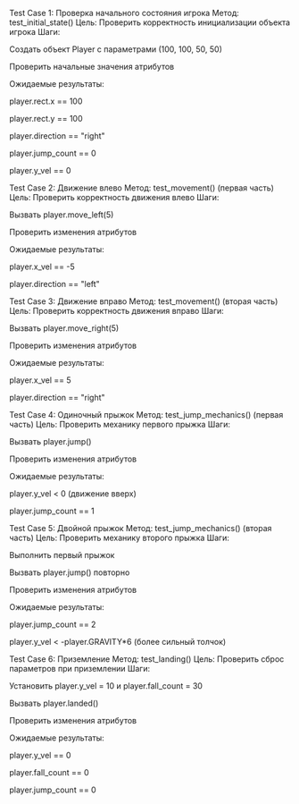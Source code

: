 Test Case 1: Проверка начального состояния игрока
Метод: test_initial_state()
Цель: Проверить корректность инициализации объекта игрока
Шаги:

Создать объект Player с параметрами (100, 100, 50, 50)

Проверить начальные значения атрибутов

Ожидаемые результаты:

player.rect.x == 100

player.rect.y == 100

player.direction == "right"

player.jump_count == 0

player.y_vel == 0

Test Case 2: Движение влево
Метод: test_movement() (первая часть)
Цель: Проверить корректность движения влево
Шаги:

Вызвать player.move_left(5)

Проверить изменения атрибутов

Ожидаемые результаты:

player.x_vel == -5

player.direction == "left"

Test Case 3: Движение вправо
Метод: test_movement() (вторая часть)
Цель: Проверить корректность движения вправо
Шаги:

Вызвать player.move_right(5)

Проверить изменения атрибутов

Ожидаемые результаты:

player.x_vel == 5

player.direction == "right"

Test Case 4: Одиночный прыжок
Метод: test_jump_mechanics() (первая часть)
Цель: Проверить механику первого прыжка
Шаги:

Вызвать player.jump()

Проверить изменения атрибутов

Ожидаемые результаты:

player.y_vel < 0 (движение вверх)

player.jump_count == 1

Test Case 5: Двойной прыжок
Метод: test_jump_mechanics() (вторая часть)
Цель: Проверить механику второго прыжка
Шаги:

Выполнить первый прыжок

Вызвать player.jump() повторно

Проверить изменения атрибутов

Ожидаемые результаты:

player.jump_count == 2

player.y_vel < -player.GRAVITY*6 (более сильный толчок)

Test Case 6: Приземление
Метод: test_landing()
Цель: Проверить сброс параметров при приземлении
Шаги:

Установить player.y_vel = 10 и player.fall_count = 30

Вызвать player.landed()

Проверить изменения атрибутов

Ожидаемые результаты:

player.y_vel == 0

player.fall_count == 0

player.jump_count == 0
